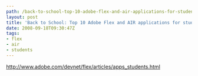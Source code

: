 ```yaml
---
path: /back-to-school-top-10-adobe-flex-and-air-applications-for-students/
layout: post
title: 'Back to School: Top 10 Adobe Flex and AIR applications for students'
date: 2008-09-18T09:30:47Z
tags:
- flex
- air
- students
---
```


<a href="http://www.adobe.com/devnet/flex/articles/apps_students.html" target="_blank">http://www.adobe.com/devnet/flex/articles/apps_students.html</a>